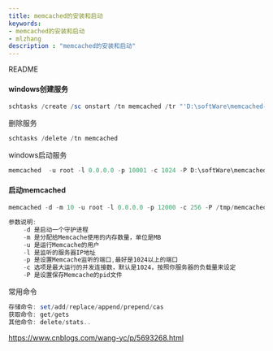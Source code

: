 ```yaml
---
title: memcached的安装和启动
keywords:
- memcached的安装和启动
- mlzhang
description : "memcached的安装和启动"
---
```

README



#### windows创建服务

```powershell
schtasks /create /sc onstart /tn memcached /tr "'D:\softWare\memcached-amd64\memcached.exe' -m 512 -p 10000 "

```

删除服务

```powershell
schtasks /delete /tn memcached
```

windows启动服务

```powershell
memcached  -u root -l 0.0.0.0 -p 10001 -c 1024 -P D:\softWare\memcached-amd64\Pid\memcached.pid
```



#### 启动memcached

```powershell
memcached -d -m 10 -u root -l 0.0.0.0 -p 12000 -c 256 -P /tmp/memcached.pid

参数说明:
    -d 是启动一个守护进程
    -m 是分配给Memcache使用的内存数量，单位是MB
    -u 是运行Memcache的用户
    -l 是监听的服务器IP地址
    -p 是设置Memcache监听的端口,最好是1024以上的端口
    -c 选项是最大运行的并发连接数，默认是1024，按照你服务器的负载量来设定
    -P 是设置保存Memcache的pid文件
```



常用命令

```powershell
存储命令: set/add/replace/append/prepend/cas
获取命令: get/gets
其他命令: delete/stats..
```

https://www.cnblogs.com/wang-yc/p/5693268.html